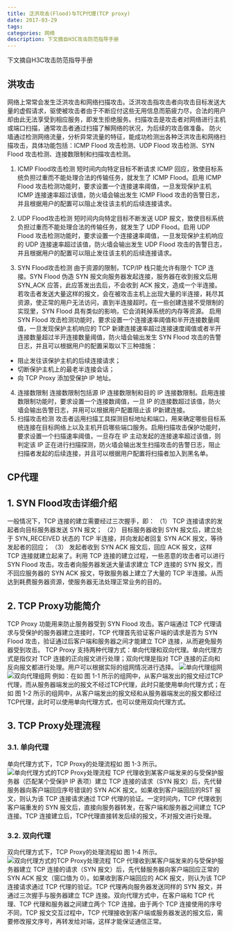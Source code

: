 ```yaml
---
title: 泛洪攻击(Flood)与TCP代理(TCP proxy)
date: 2017-03-29
tags:
categories: 网络
description: 下文摘自H3C攻击防范指导手册
---
```

下文摘自H3C攻击防范指导手册
## 洪攻击
网络上常常会发生泛洪攻击和网络扫描攻击。泛洪攻击指攻击者向攻击目标发送大量的虚假请求，驱使被攻击者由于不断应付这些无用信息而筋疲力尽，合法的用户却由此无法享受到相应服务，即发生拒绝服务。扫描攻击是攻击者对网络进行主机或端口扫描，通常攻击者通过扫描了解网络的状况，为后续的攻击做准备。
防火墙通过检测网络流量，分析异常流量的特征，能成功检测出各种泛洪攻击和网络扫描攻击，具体功能包括：ICMP Flood 攻击检测、UDP Flood 攻击检测、SYN Flood 攻击检测、连接数限制和扫描攻击检测。

1. ICMP Flood攻击检测
短时间内向特定目标不断请求 ICMP 回应，致使目标系统负担过重而不能处理合法的传输任务，就发生了 ICMP Flood。启用 ICMP Flood 攻击检测功能时，要求设置一个连接速率阈值，一旦发现保护主机 ICMP 连接速率超过该值，防火墙会输出发生 ICMP Flood 攻击的告警日志，并且根据用户的配置可以阻止发往该主机的后续连接请求。

2. UDP Flood攻击检测
短时间内向特定目标不断发送 UDP 报文，致使目标系统负担过重而不能处理合法的传输任务，就发生了 UDP Flood。启用 UDP Flood 攻击检测功能时，要求设置一个连接速率阈值，一旦发现保护主机响应的 UDP 连接速率超过该值，防火墙会输出发生 UDP Flood 攻击的告警日志，并且根据用户的配置可以阻止发往该主机的后续连接请求。

3. SYN Flood攻击检测
由于资源的限制，TCP/IP 栈只能允许有限个 TCP 连接。SYN Flood 伪造 SYN 报文向服务器发起连接，服务器在收到报文后用 SYN_ACK 应答，此应答发出去后，不会收到 ACK 报文，造成一个半连接。若攻击者发送大量这样的报文，会在被攻击主机上出现大量的半连接，耗尽其资源，使正常的用户无法访问，直到半连接超时。在一些创建连接不受限制的实现里，SYN Flood 具有类似的影响，它会消耗掉系统的内存等资源。
启用 SYN Flood 攻击检测功能时，要求设置一个连接速率阈值和半开连接数量阈值，一旦发现保护主机响应的 TCP 新建连接速率超过连接速度阈值或者半开连接数量超过半开连接数量阈值，防火墙会输出发生 SYN Flood 攻击的告警日志，并且可以根据用户的配置采取以下三种措施：
* 阻止发往该保护主机的后续连接请求；
* 切断保护主机上的最老半连接会话；
* 向 TCP Proxy 添加受保护 IP 地址。

4. 连接数限制
连接数限制包括源 IP 连接数限制和目的 IP 连接数限制。启用连接数限制功能时，要求设置一个连接数阈值，一旦 IP 的连接数超过该值，防火墙会输出告警日志，并用可以根据用户配置阻止该 IP新建连接。
5. 扫描攻击检测
攻击者运用扫描工具探测目标地址和端口，用来确定哪些目标系统连接在目标网络上以及主机开启哪些端口服务。启用扫描攻击保护功能时，要求设置一个扫描速率阈值，一旦存在 IP 主动发起的连接速率超过该值，则判定该 IP 正在进行扫描探测，防火墙会输出发生扫描攻击的告警日志，阻止扫描者发起的后续连接，并且可以根据用户配置将扫描者加入到黑名单。

## CP代理
## 1. SYN Flood攻击详细介绍
一般情况下，TCP 连接的建立需要经过三次握手，即：
（1） TCP 连接请求的发起者向目标服务器发送 SYN 报文；
（2） 目标服务器收到 SYN 报文后，建立处于 SYN_RECEIVED 状态的 TCP 半连接，并向发起者回复 SYN ACK 报文，等待发起者的回应；
（3） 发起者收到 SYN ACK 报文后，回应 ACK 报文，这样 TCP 连接就建立起来了。利用 TCP 连接的建立过程，一些恶意的攻击者可以进行 SYN Flood 攻击。攻击者向服务器发送大量请求建立 TCP 连接的 SYN 报文，而不回应服务器的 SYN ACK 报文，导致服务器上建立了大量的 TCP 半连接。从而达到耗费服务器资源，使服务器无法处理正常业务的目的。
## 2. TCP Proxy功能简介
TCP Proxy 功能用来防止服务器受到 SYN Flood 攻击。客户端通过 TCP 代理请求与受保护的服务器建立连接时，TCP 代理首先验证客户端的请求是否为 SYN Flood 攻击，验证通过后客户端和服务器之间才能建立 TCP 连接，从而避免服务器受到攻击。
TCP Proxy 支持两种代理方式：单向代理和双向代理。单向代理方式是指仅对 TCP 连接的正向报文进行处理；双向代理是指对 TCP 连接的正向和反向报文都进行处理。用户可以根据实际的组网情况进行选择。
![单向代理组网](http://img-blog.csdn.net/20170329121627238?watermark/2/text/aHR0cDovL2Jsb2cuY3Nkbi5uZXQvSG9sbW9meQ==/font/5a6L5L2T/fontsize/400/fill/I0JBQkFCMA==/dissolve/70/gravity/SouthEast)![双向代理组网](http://img-blog.csdn.net/20170329121922772?watermark/2/text/aHR0cDovL2Jsb2cuY3Nkbi5uZXQvSG9sbW9meQ==/font/5a6L5L2T/fontsize/400/fill/I0JBQkFCMA==/dissolve/70/gravity/SouthEast)
例如：在如 图 1-1 所示的组网中，从客户端发出的报文经过TCP代理，而从服务器端发出的报文不经过TCP代理，此时只能使用单向代理方式；在如 图 1-2 所示的组网中，从客户端发出的报文经和从服务器端发出的报文都经过TCP代理，此时可以使用单向代理方式，也可以使用双向代理方式。
## 3. TCP Proxy处理流程
### 3.1. 单向代理
单向代理方式下，TCP Proxy的处理流程如 图 1-3 所示。
![单向代理方式的TCP Proxy处理流程](http://img-blog.csdn.net/20170329122039115?watermark/2/text/aHR0cDovL2Jsb2cuY3Nkbi5uZXQvSG9sbW9meQ==/font/5a6L5L2T/fontsize/400/fill/I0JBQkFCMA==/dissolve/70/gravity/SouthEast)
TCP 代理收到某客户端发来的与受保护服务器（匹配某个受保护 IP 表项）建立 TCP 连接的请求（SYN 报文）后，先代替服务器向客户端回应序号错误的 SYN ACK 报文。如果收到客户端回应的RST 报文，则认为该 TCP 连接请求通过 TCP 代理的验证。一定时间内，TCP 代理收到客户端重发的 SYN 报文后，直接向服务器转发，在客户端和服务器之间建立 TCP 连接。TCP 连接建立后，TCP代理直接转发后续的报文，不对报文进行处理。
### 3.2. 双向代理
双向代理方式下，TCP Proxy的处理流程如 图 1-4 所示。
![双向代理方式的TCP Proxy处理流程](http://img-blog.csdn.net/20170329123426294?watermark/2/text/aHR0cDovL2Jsb2cuY3Nkbi5uZXQvSG9sbW9meQ==/font/5a6L5L2T/fontsize/400/fill/I0JBQkFCMA==/dissolve/70/gravity/SouthEast)
TCP 代理收到某客户端发来的与受保护服务器建立 TCP 连接的请求（SYN 报文）后，先代替服务器向客户端回应正常的 SYN ACK 报文（窗口值为 0）。如果收到客户端回应的 ACK 报文，则认为该 TCP 连接请求通过 TCP 代理的验证。TCP 代理再向服务器发送同样的 SYN 报文，并通过三次握手与服务器建立 TCP 连接。双向代理方式中，在客户端和 TCP 代理、TCP 代理和服务器之间建立两个 TCP 连接。由于两个 TCP 连接使用的序号不同，TCP 报文交互过程中，TCP 代理接收到客户端或服务器发送的报文后，需要修改报文序号，再转发给对端，这样才能保证通信正常。